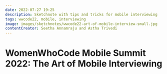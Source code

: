 ```yaml
---
date: 2022-07-27 19:25
description: Sketchnote with tips and tricks for mobile interviewing
tags: wwcode22, mobile, interviewing
image: images/sketchnotes/wwcode22-art-of-mobile-interview-small.jpg
contentCreator: Seetha Annamraju and Astha Trivedi
---
```


# WomenWhoCode Mobile Summit 2022: The Art of Mobile Interviewing
